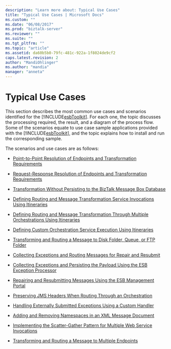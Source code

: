```yaml
---
description: "Learn more about: Typical Use Cases"
title: "Typical Use Cases | Microsoft Docs"
ms.custom: ""
ms.date: "06/08/2017"
ms.prod: "biztalk-server"
ms.reviewer: ""
ms.suite: ""
ms.tgt_pltfrm: ""
ms.topic: "article"
ms.assetid: da60b5b0-79fc-481c-922a-1f8024de9cf2
caps.latest.revision: 2
author: "MandiOhlinger"
ms.author: "mandia"
manager: "anneta"
---
```

# Typical Use Cases
This section describes the most common use cases and scenarios identified for the [!INCLUDE[esbToolkit](../includes/esbtoolkit-md.md)]. For each one, the topic discusses the processing required, the result, and a diagram of the process flow. Some of the scenarios equate to use case sample applications provided with the [!INCLUDE[esbToolkit](../includes/esbtoolkit-md.md)], and the topic explains how to install and run the corresponding sample.  
  
 The scenarios and use cases are as follows:  
  
-   [Point-to-Point Resolution of Endpoints and Transformation Requirements](../esb-toolkit/point-to-point-resolution-of-endpoints-and-transformation-requirements.md)  
  
-   [Request-Response Resolution of Endpoints and Transformation Requirements](../esb-toolkit/request-response-resolution-of-endpoints-and-transformation-requirements.md)  
  
-   [Transformation Without Persisting to the BizTalk Message Box Database](../esb-toolkit/transformation-without-persisting-to-the-biztalk-message-box-database.md)  
  
-   [Defining Routing and Message Transformation Service Invocations Using Itineraries](../esb-toolkit/define-routing-and-message-transformation-service-invocations-using-itineraries.md)  
  
-   [Defining Routing and Message Transformation Through Multiple Orchestrations Using Itineraries](../esb-toolkit/define-routing-and-message-transformation-through-multiple-orchestrations.md)  
  
-   [Defining Custom Orchestration Service Execution Using Itineraries](../esb-toolkit/defining-custom-orchestration-service-execution-using-itineraries.md)  
  
-   [Transforming and Routing a Message to Disk Folder, Queue, or FTP Folder](../esb-toolkit/transforming-and-routing-a-message-to-disk-folder-queue-or-ftp-folder.md)  
  
-   [Collecting Exceptions and Routing Messages for Repair and Resubmit](../esb-toolkit/collecting-exceptions-and-routing-messages-for-repair-and-resubmit.md)  
  
-   [Collecting Exceptions and Persisting the Payload Using the ESB Exception Processor](../esb-toolkit/collect-exceptions-and-persist-the-payload-using-the-esb-exception-processor.md)  
  
-   [Repairing and Resubmitting Messages Using the ESB Management Portal](../esb-toolkit/repairing-and-resubmitting-messages-using-the-esb-management-portal.md)  
  
-   [Preserving JMS Headers When Routing Through an Orchestration](../esb-toolkit/preserving-jms-headers-when-routing-through-an-orchestration.md)  
  
-   [Handling Externally Submitted Exceptions Using a Custom Handler](../esb-toolkit/handling-externally-submitted-exceptions-using-a-custom-handler.md)  
  
-   [Adding and Removing Namespaces in an XML Message Document](../esb-toolkit/adding-and-removing-namespaces-in-an-xml-message-document.md)  
  
-   [Implementing the Scatter-Gather Pattern for Multiple Web Service Invocations](../esb-toolkit/implementing-the-scatter-gather-pattern-for-multiple-web-service-invocations.md)  
  
-   [Transforming and Routing a Message to Multiple Endpoints](../esb-toolkit/transforming-and-routing-a-message-to-multiple-endpoints.md)

